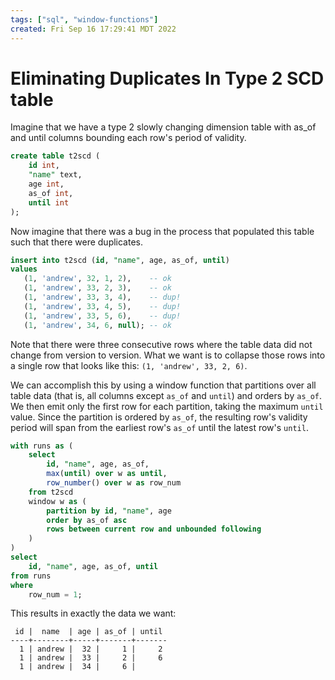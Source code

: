 ```yaml
---
tags: ["sql", "window-functions"]
created: Fri Sep 16 17:29:41 MDT 2022
---
```


# Eliminating Duplicates In Type 2 SCD table

Imagine that we have a type 2 slowly changing dimension table with as_of and
until columns bounding each row's period of validity.

```sql
create table t2scd (
    id int,
    "name" text,
    age int,
    as_of int,
    until int
);
```

Now imagine that there was a bug in the process that populated this table such
that there were duplicates.

```sql
insert into t2scd (id, "name", age, as_of, until)
values
   (1, 'andrew', 32, 1, 2),    -- ok
   (1, 'andrew', 33, 2, 3),    -- ok
   (1, 'andrew', 33, 3, 4),    -- dup!
   (1, 'andrew', 33, 4, 5),    -- dup!
   (1, 'andrew', 33, 5, 6),    -- dup!
   (1, 'andrew', 34, 6, null); -- ok
```

Note that there were three consecutive rows where the table data did not change
from version to version. What we want is to collapse those rows into a single
row that looks like this: `(1, 'andrew', 33, 2, 6)`.

We can accomplish this by using a window function that partitions over all table
data (that is, all columns except `as_of` and `until`) and orders by `as_of`. We
then emit only the first row for each partition, taking the maximum `until`
value. Since the partition is ordered by `as_of`, the resulting row's validity
period will span from the earliest row's `as_of` until the latest row's `until`.

```sql
with runs as (
    select
        id, "name", age, as_of,
        max(until) over w as until,
        row_number() over w as row_num
    from t2scd
    window w as (
        partition by id, "name", age
        order by as_of asc
        rows between current row and unbounded following
    )
)
select
    id, "name", age, as_of, until
from runs
where
    row_num = 1;
```

This results in exactly the data we want:

```
 id |  name  | age | as_of | until
----+--------+-----+-------+-------
  1 | andrew |  32 |     1 |     2
  1 | andrew |  33 |     2 |     6
  1 | andrew |  34 |     6 |
```

